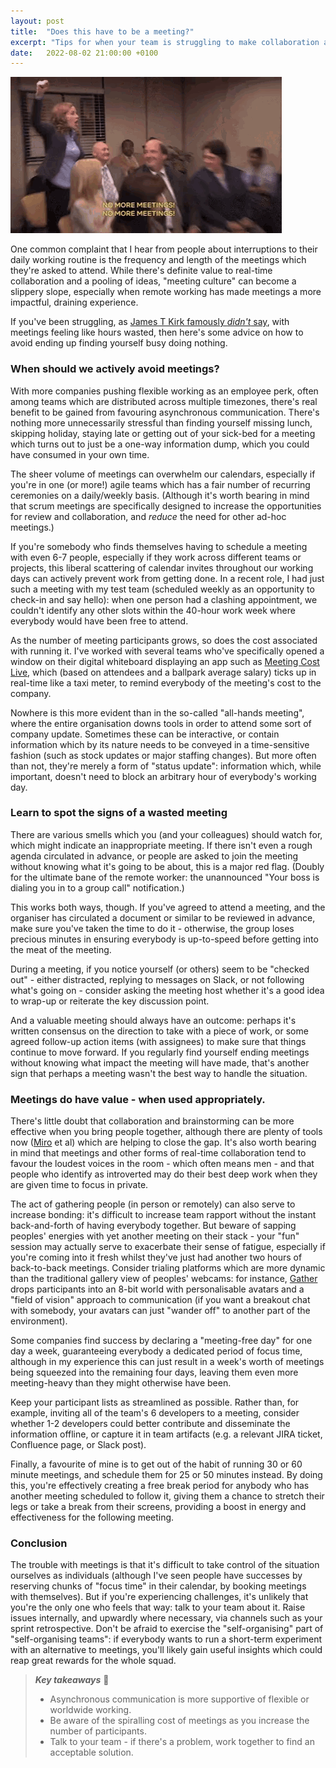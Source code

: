 ```yaml
---
layout: post
title:  "Does this have to be a meeting?"
excerpt: "Tips for when your team is struggling to make collaboration and productivity mix."
date:   2022-08-02 21:00:00 +0100
---
```


![The Office - No More Meetings](/assets/img/the-office-no-more-meetings.gif)

One common complaint that I hear from people about interruptions to their daily working routine is the frequency and length of the meetings which they're asked to attend. While there's definite value to real-time collaboration and a pooling of ideas, "meeting culture" can become a slippery slope, especially when remote working has made meetings a more impactful, draining experience.

If you've been struggling, as [James T Kirk famously _didn't_ say](https://www.snopes.com/fact-check/minutes-taken/), with meetings feeling like hours wasted, then here's some advice on how to avoid ending up finding yourself busy doing nothing.

### When should we actively avoid meetings?

With more companies pushing flexible working as an employee perk, often among teams which are distributed across multiple timezones, there's real benefit to be gained from favouring asynchronous communication. There's nothing more unnecessarily stressful than finding yourself missing lunch, skipping holiday, staying late or getting out of your sick-bed for a meeting which turns out to just be a one-way information dump, which you could have consumed in your own time.

The sheer volume of meetings can overwhelm our calendars, especially if you're in one (or more!) agile teams which has a fair number of recurring ceremonies on a daily/weekly basis. (Although it's worth bearing in mind that scrum meetings are specifically designed to increase the opportunities for review and collaboration, and _reduce_ the need for other ad-hoc meetings.)

If you're somebody who finds themselves having to schedule a meeting with even 6-7 people, especially if they work across different teams or projects, this liberal scattering of calendar invites throughout our working days can actively prevent work from getting done. In a recent role, I had just such a meeting with my test team (scheduled weekly as an opportunity to check-in and say hello): when one person had a clashing appointment, we couldn't identify any other slots within the 40-hour work week where everybody would have been free to attend.

As the number of meeting participants grows, so does the cost associated with running it. I've worked with several teams who've specifically opened a window on their digital whiteboard displaying an app such as [Meeting Cost Live](https://meetingcost.live/), which (based on attendees and a ballpark average salary) ticks up in real-time like a taxi meter, to remind everybody of the meeting's cost to the company.

Nowhere is this more evident than in the so-called "all-hands meeting", where the entire organisation downs tools in order to attend some sort of company update. Sometimes these can be interactive, or contain information which by its nature needs to be conveyed in a time-sensitive fashion (such as stock updates or major staffing changes). But more often than not, they're merely a form of "status update": information which, while important, doesn't need to block an arbitrary hour of everybody's working day.

### Learn to spot the signs of a wasted meeting

There are various smells which you (and your colleagues) should watch for, which might indicate an inappropriate meeting. If there isn't even a rough agenda circulated in advance, or people are asked to join the meeting without knowing what it's going to be about, this is a major red flag. (Doubly for the ultimate bane of the remote worker: the unannounced "Your boss is dialing you in to a group call" notification.)

This works both ways, though. If you've agreed to attend a meeting, and the organiser has circulated a document or similar to be reviewed in advance, make sure you've taken the time to do it - otherwise, the group loses precious minutes in ensuring everybody is up-to-speed before getting into the meat of the meeting.

During a meeting, if you notice yourself (or others) seem to be "checked out" - either distracted, replying to messages on Slack, or not following what's going on - consider asking the meeting host whether it's a good idea to wrap-up or reiterate the key discussion point.

And a valuable meeting should always have an outcome: perhaps it's written consensus on the direction to take with a piece of work, or some agreed follow-up action items (with assignees) to make sure that things continue to move forward. If you regularly find yourself ending meetings without knowing what impact the meeting will have made, that's another sign that perhaps a meeting wasn't the best way to handle the situation.

### Meetings do have value - when used appropriately.

There's little doubt that collaboration and brainstorming can be more effective when you bring people together, although there are plenty of tools now ([Miro](https://miro.com/) et al) which are helping to close the gap. It's also worth bearing in mind that meetings and other forms of real-time collaboration tend to favour the loudest voices in the room - which often means men - and that people who identify as introverted may do their best deep work when they are given time to focus in private.

The act of gathering people (in person or remotely) can also serve to increase bonding: it's difficult to increase team rapport without the instant back-and-forth of having everybody together. But beware of sapping peoples' energies with yet another meeting on their stack - your "fun" session may actually serve to exacerbate their sense of fatigue, especially if you're coming into it fresh whilst they've just had another two hours of back-to-back meetings. Consider trialing platforms which are more dynamic than the traditional gallery view of peoples' webcams: for instance, [Gather](https://www.gather.town/) drops participants into an 8-bit world with personalisable avatars and a "field of vision" approach to communication (if you want a breakout chat with somebody, your avatars can just "wander off" to another part of the environment).

Some companies find success by declaring a "meeting-free day" for one day a week, guaranteeing everybody a dedicated period of focus time, although in my experience this can just result in a week's worth of meetings being squeezed into the remaining four days, leaving them even more meeting-heavy than they might otherwise have been.

Keep your participant lists as streamlined as possible. Rather than, for example, inviting all of the team's 6 developers to a meeting, consider whether 1-2 developers could better contribute and disseminate the information offline, or capture it in team artifacts (e.g. a relevant JIRA ticket, Confluence page, or Slack post).

Finally, a favourite of mine is to get out of the habit of running 30 or 60 minute meetings, and schedule them for 25 or 50 minutes instead. By doing this, you're effectively creating a free break period for anybody who has another meeting scheduled to follow it, giving them a chance to stretch their legs or take a break from their screens, providing a boost in energy and effectiveness for the following meeting.

### Conclusion

The trouble with meetings is that it's difficult to take control of the situation ourselves as individuals (although I've seen people have successes by reserving chunks of "focus time" in their calendar, by booking meetings with themselves). But if you're experiencing challenges, it's unlikely that you're the only one who feels that way: talk to your team about it. Raise issues internally, and upwardly where necessary, via channels such as your sprint retrospective. Don't be afraid to exercise the "self-organising" part of "self-organising teams": if everybody wants to run a short-term experiment with an alternative to meetings, you'll likely gain useful insights which could reap great rewards for the whole squad.

> **_Key takeaways_** 📝  
> * Asynchronous communication is more supportive of flexible or worldwide working.
> * Be aware of the spiralling cost of meetings as you increase the number of participants.
> * Talk to your team - if there's a problem, work together to find an acceptable solution.